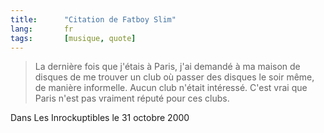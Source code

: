 ```yaml
---
title:      "Citation de Fatboy Slim"
lang:       fr
tags:       [musique, quote]
---
```



> La dernière fois que j'étais à Paris, j'ai demandé à ma maison de disques de me trouver un club où passer des disques le soir même, de manière informelle. Aucun club n'était intéressé. C'est vrai que Paris n'est pas vraiment réputé pour ces clubs.


Dans Les Inrockuptibles le 31 octobre 2000
